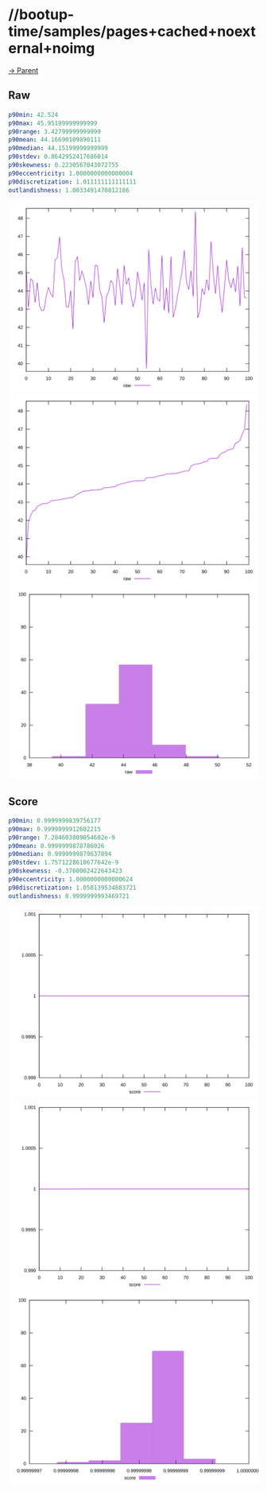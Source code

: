 
# //bootup-time/samples/pages+cached+noexternal+noimg

[→ Parent](../..)


## Raw


```yaml
p90min: 42.524
p90max: 45.95199999999999
p90range: 3.42799999999999
p90mean: 44.16690109890111
p90median: 44.15199999999999
p90stdev: 0.8642952417686014
p90skewness: 0.2230567043072755
p90eccentricity: 1.0000000000000004
p90discretization: 1.011111111111111
outlandishness: 1.0033491470812186

```

![PLOT: raw-values](./raw/values.svg)![PLOT: raw-sorted](./raw/sorted.svg)![PLOT: raw-histogram](./raw/histogram.svg)
## Score


```yaml
p90min: 0.9999999839756177
p90max: 0.9999999912602215
p90range: 7.284603809054602e-9
p90mean: 0.9999999878786026
p90median: 0.9999999879637894
p90stdev: 1.7571228610677642e-9
p90skewness: -0.3760002422643423
p90eccentricity: 1.0000000000000624
p90discretization: 1.058139534883721
outlandishness: 0.9999999993469721

```

![PLOT: score-values](./score/values.svg)![PLOT: score-sorted](./score/sorted.svg)![PLOT: score-histogram](./score/histogram.svg)